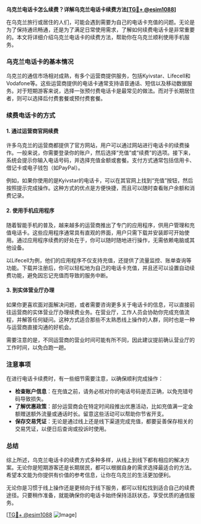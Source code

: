**乌克兰电话卡怎么续费？详解乌克兰电话卡续费方法[[TG💪+ @esim1088](https://t.me/s/esim1088)]**

在乌克兰旅行或居住的人们，可能会遇到需要为自己的电话卡充值的问题。无论是为了保持通讯畅通，还是为了满足日常使用需求，了解如何续费电话卡是非常重要的。本文将详细介绍乌克兰电话卡的续费方法，帮助你在乌克兰顺利使用手机服务。

### 乌克兰电话卡的基本情况

乌克兰的通信市场相对成熟，有多个运营商提供服务，包括Kyivstar、Lifecell和Vodafone等。这些运营商提供的电话卡通常支持语音通话、短信以及移动数据服务。对于短期游客来说，选择一张预付费电话卡是最常见的做法。而对于长期居住者，则可以选择后付费套餐或预付费套餐。

### 续费电话卡的方式

#### 1. 通过运营商官网续费

许多乌克兰的运营商都提供了官方网站，用户可以通过网站进行电话卡的续费操作。一般来说，你需要登录你的账户，然后选择“充值”或“续费”的选项。接下来，系统会提示你输入电话号码，并选择充值金额或套餐。支付方式通常包括信用卡、借记卡或电子钱包（如PayPal）。

例如，如果你使用的是Kyivstar的电话卡，可以在其官网上找到“充值”按钮，然后按照提示完成操作。这种方式的优点是方便快捷，而且可以随时查看账户余额和消费记录。

#### 2. 使用手机应用程序

随着智能手机的普及，越来越多的运营商推出了专门的应用程序，供用户管理和充值电话卡。这些应用程序通常具有直观的界面，用户只需下载并安装即可开始使用。通过应用程序续费的好处在于，你可以随时随地进行操作，无需依赖电脑或其他设备。

以Lifecell为例，他们的应用程序不仅支持充值，还提供了流量监控、账单查询等功能。下载并注册后，你可以轻松地为自己的电话卡充值，并且还可以设置自动续费功能，避免因忘记充值而导致的服务中断。

#### 3. 到实体营业厅办理

如果你更喜欢面对面解决问题，或者需要咨询更多关于电话卡的信息，可以直接前往运营商的实体营业厅办理续费业务。在营业厅，工作人员会协助你完成充值流程，并解答任何疑问。这种方式适合那些不太熟悉线上操作的人群，同时也是一种与运营商直接沟通的好机会。

需要注意的是，不同运营商的营业时间可能有所不同，因此建议提前确认营业厅的工作时间，以免白跑一趟。

### 注意事项

在进行电话卡续费时，有一些细节需要注意，以确保顺利完成操作：

- **检查账户信息**：在充值之前，请务必核对你的电话号码是否正确，以免充错号码导致损失。
- **了解优惠政策**：部分运营商会在特定时间段推出优惠活动，比如充值满一定金额赠送额外流量或通话时长。留意这些活动可以帮助你节省开支。
- **保存交易凭证**：无论是通过线上还是线下渠道完成充值，都要妥善保存相关的交易凭证，以便日后查询或投诉时使用。

### 总结

综上所述，乌克兰电话卡的续费方式多种多样，从线上到线下都有相应的解决方案。无论你是短期游客还是长期居民，都可以根据自身的需求选择最适合的方法。希望本文能为你提供有价值的参考信息，让你在乌克兰的生活更加便利。

无论你是习惯于线上操作还是更倾向于线下服务，都可以轻松找到适合自己的续费途径。只要稍作准备，就能确保你的电话卡始终保持活跃状态，享受优质的通信服务。

[[TG💪+ @esim1088](https://t.me/s/esim1088) ![Image](https://i.postimg.cc/4NQfJmqS/Snipaste-2025-05-13-00-14-12.png)]